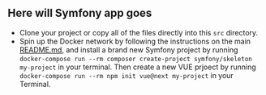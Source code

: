 ## Here will Symfony app goes

- Clone your project or copy all of the files directly into this `src` directory.
- Spin up the Docker network by following the instructions on the main [README.md](../README.md), and install a brand new Symfony project by running `docker-compose run --rm composer create-project symfony/skeleton my-project` in your terminal. Then create a new VUE prjoect by running `docker-compose run --rm npm init vue@next my-project` in your Terminal.

